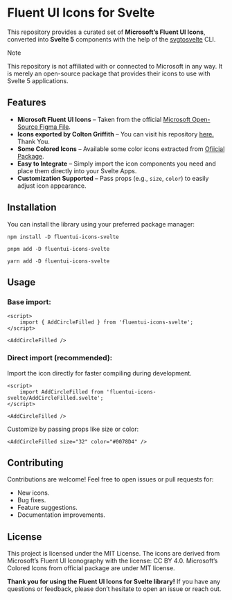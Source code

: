 # Fluent UI Icons for Svelte

This repository provides a curated set of **Microsoft’s Fluent UI Icons**, converted into **Svelte 5** components with the help of the [svgtosvelte](https://github.com/JLAcostaEC/svgtosvelte) CLI.

> [!NOTE]
> This repository is not affiliated with or connected to Microsoft in any way. It is merely an open-source package that provides their icons to use with Svelte 5 applications.

## Features

- **Microsoft Fluent UI Icons** – Taken from the official [Microsoft Open-Source Figma File](https://www.figma.com/community/file/836835755999342788).
- **Icons exported by Colton Griffith** – You can visit his repository [here.](https://github.com/coltongriffith/fluenticons) Thank You.
- **Some Colored Icons** – Available some color icons extracted from [Ofiicial Package](https://github.com/microsoft/fluentui-system-icons/tree/main/packages/svg-icons).
- **Easy to Integrate** – Simply import the icon components you need and place them directly into your Svelte Apps.
- **Customization Supported** – Pass props (e.g., `size`, `color`) to easily adjust icon appearance.

## Installation

You can install the library using your preferred package manager:

```
npm install -D fluentui-icons-svelte
```

```
pnpm add -D fluentui-icons-svelte
```

```
yarn add -D fluentui-icons-svelte
```

## Usage

### Base import:

```svelte
<script>
	import { AddCircleFilled } from 'fluentui-icons-svelte';
</script>

<AddCircleFilled />
```

### Direct import (recommended):

Import the icon directly for faster compiling during development.

```svelte
<script>
	import AddCircleFilled from 'fluentui-icons-svelte/AddCircleFilled.svelte';
</script>

<AddCircleFilled />
```

Customize by passing props like size or color:

```svelte
<AddCircleFilled size="32" color="#0078D4" />
```

## Contributing

Contributions are welcome! Feel free to open issues or pull requests for:

- New icons.
- Bug fixes.
- Feature suggestions.
- Documentation improvements.

## License

This project is licensed under the MIT License. The icons are derived from Microsoft’s Fluent UI Iconography with the license: CC BY 4.0. Microsoft’s Colored Icons from official package are under MIT license.

**Thank you for using the Fluent UI Icons for Svelte library!** If you have any questions or feedback, please don’t hesitate to open an issue or reach out.
